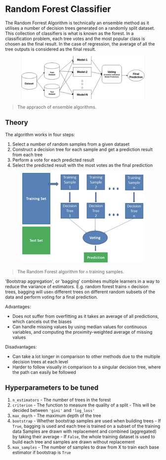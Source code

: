 # Random Forest Classifier

The Random Forrest Algorithm is technically an ensemble method as it utilises a number of decision trees generated on a randomly split dataset. This collection of classifiers is what is known as the forest. In a classification problem, each tree votes and the most popular class is chosen as the final result. In the case of regression, the average of all the tree outputs is considered as the final result.

<p align='center'>
  <img src='images/ensembles.png' width='400'>
</p>

> The appraoch of ensemble algorithms.

## Theory

The algorithm works in four steps:

1. Select a number of random samples from a given dataset
2. Construct a decision tree for each sample and get a prediction result from each tree
3. Perform a vote for each predicted result
4. Select the predicted result with the most votes as the final prediction

<p align='center'>
  <img src='images/random-forest.png' width='400'>
</p>

> The Random Forest algorithm for ```n``` training samples.

'Bootstrap aggregation', or 'bagging' combines multiple learners in a way to reduce the variance of estimators. E.g. random forest trains ```n``` decision trees, bagging will use```n``` different trees on different random subsets of the data and perform voting for a final prediction.

Advantages:
- Does not suffer from overfitting as it takes an average of all predictions, which cancels out the biases
- Can handle missing values by using median values for continuous variables, and computing the proximity-weighted average of missing values

Disadvantages:
- Can take a lot longer in comparison to other methods due to the multiple decision trees at each level
- Harder to follow visually in comparison to a singular decision tree, where the path can easily be followed

## Hyperparameters to be tuned

1. ```n_estimators```
        - The number of trees in the forest
2. ```criterion```
        - The function to measure the quality of a split
        - This will be decided between ```'gini'``` and ```'log_loss'```
3. ```max_depth```
        - The maximum depth of the tree
4. ```bootstrap```
        - Whether bootstrap samples are used when building trees
        - If ```True```, bagging is used and each tree is trained on a subset of the training data
                Samples are drawn with replacement and combined (aggregated) by taking their average
        - If ```False```, the whole training dataset is used to build each tree and samples are drawn without replacement
5. ```max_samples```
        - The number of samples to draw from X to train each base estimator if bootstrap is ```True```
